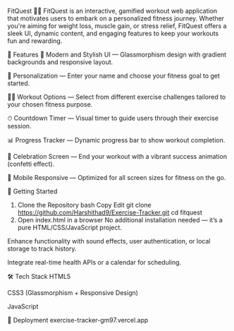 FitQuest 🏋️‍♀️
FitQuest is an interactive, gamified workout web application that motivates users to embark on a personalized fitness journey. Whether you're aiming for weight loss, muscle gain, or stress relief, FitQuest offers a sleek UI, dynamic content, and engaging features to keep your workouts fun and rewarding.

🌟 Features
🎨 Modern and Stylish UI — Glassmorphism design with gradient backgrounds and responsive layout.

🧠 Personalization — Enter your name and choose your fitness goal to get started.

🏃‍♀️ Workout Options — Select from different exercise challenges tailored to your chosen fitness purpose.

⏱ Countdown Timer — Visual timer to guide users through their exercise session.

📊 Progress Tracker — Dynamic progress bar to show workout completion.

🎉 Celebration Screen — End your workout with a vibrant success animation (confetti effect).

📱 Mobile Responsive — Optimized for all screen sizes for fitness on the go.


🚀 Getting Started
1. Clone the Repository
bash
Copy
Edit
git clone https://github.com/Harshithad9/Exercise-Tracker.git
cd fitquest
2. Open index.html in a browser
No additional installation needed — it’s a pure HTML/CSS/JavaScript project.


Enhance functionality with sound effects, user authentication, or local storage to track history.

Integrate real-time health APIs or a calendar for scheduling.

🛠 Tech Stack
HTML5

CSS3 (Glassmorphism + Responsive Design)

JavaScript

🚀 Deployment
exercise-tracker-gm97.vercel.app


